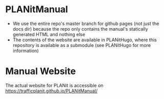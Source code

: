 # PLANitManual

- We use the entire repo's master branch for github pages (not just the docs dir) because
the repo only contains the manual's statically generated HTML and nothing else
- The contents of the website are available in PLANitHugo, where this repository is available as a submodule (see PLANitHugo for more information)
	
# Manual Website

The actual website for PLANit is accessible on https://trafficplanit.github.io/PLANitManual/
